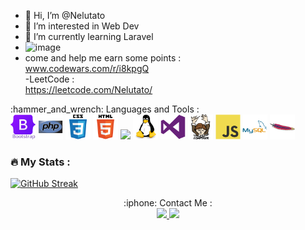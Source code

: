 - 👋 Hi, I’m @Nelutato </br>
- 👀 I’m interested in Web Dev </br>
- 🌱 I’m currently learning Laravel </br>
- ![image](https://user-images.githubusercontent.com/60669807/163970050-5ce9afe0-0f56-4b49-a0f0-a45d98c8600b.png) </br>
- come and help me earn some points : </br>
       www.codewars.com/r/i8kpgQ <br/>
-LeetCode : <br/>
https://leetcode.com/Nelutato/<br/>

<div >
:hammer_and_wrench: Languages and Tools : </br>

  <img src="https://github.com/devicons/devicon/blob/master/icons/bootstrap/bootstrap-original-wordmark.svg" title="Git" alt="Git" width="40" height="40"/>
  <img src="https://github.com/devicons/devicon/blob/master/icons/php/php-original.svg" title="Git" alt="Git" width="40" height="40"/>
  <img src="https://github.com/devicons/devicon/blob/master/icons/css3/css3-original-wordmark.svg" title="Git" alt="Git" width="40" height="40"/>
  <img src="https://github.com/devicons/devicon/blob/master/icons/html5/html5-original-wordmark.svg" title="Git" alt="Git" width="40" height="40"/>
  <a href="https://laravel.com" target="_blank"><img src="https://raw.githubusercontent.com/laravel/art/master/logo-lockup/5%20SVG/2%20CMYK/1%20Full%20Color/laravel-logolockup-cmyk-red.svg" width="80"></a>
  <img src="https://github.com/devicons/devicon/blob/master/icons/linux/linux-original.svg" title="Git" alt="Git" width="40" height="40"/>
  <img src="https://github.com/devicons/devicon/blob/master/icons/visualstudio/visualstudio-plain.svg" title="Git" alt="Git" width="40" height="40"/>
  <img src="https://github.com/devicons/devicon/blob/master/icons/composer/composer-original.svg" title="Git" alt="Git" width="40" height="40"/>
  <img src="https://github.com/devicons/devicon/blob/master/icons/javascript/javascript-original.svg" title="Git" alt="Git" width="40" height="40"/>
  <img src="https://github.com/devicons/devicon/blob/master/icons/mysql/mysql-original-wordmark.svg" title="Git" alt="Git" width="40" height="40"/>
  <img src="https://github.com/devicons/devicon/blob/master/icons/apache/apache-original.svg" title="Git" alt="Git" width="40" height="40"/>
  
</div>


### :fire: My Stats :
[![GitHub Streak](http://github-readme-streak-stats.herokuapp.com?user=Nelutato&theme=tokyonight&date_format=M%20j%5B%2C%20Y%5D&border=DDC6D6)](https://git.io/streak-stats) </br>

<div align="center">
       :iphone: Contact Me : <br/>
<a href="mailto:purepeper@gmail.com?subject=Hi"><img src="https://img.shields.io/badge/Mail-red?style=for-the-badge&logo=gmail&logoColor=white"/> </a>
<a href="https://www.facebook.com/profile.php?id=100009663334116"> <img src="https://img.shields.io/badge/Facebook-blue?style=for-the-badge&logo=facebook&logoColor=white"/> </a>
</div>

